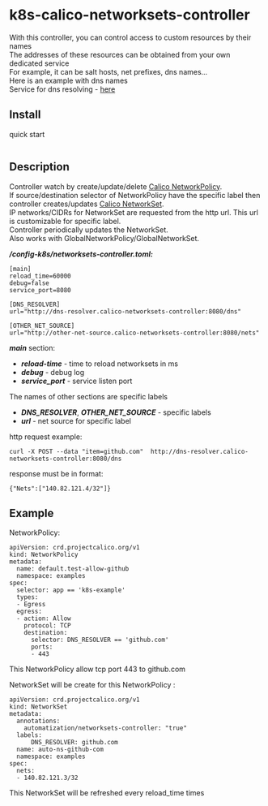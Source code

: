 # k8s-calico-networksets-controller

With this controller, you can control access to custom resources by their names<br>
The addresses of these resources can be obtained from your own dedicated service<br>
For example, it can be salt hosts, net prefixes, dns names...<br>
Here is an example with dns names<br>
Service for dns resolving - [here](https://github.com/ktrufanov/dns-resolver)

## Install
quick start
```

```

## Description
Controller watch by create/update/delete [Calico NetworkPolicy](https://docs.projectcalico.org/reference/resources/networkpolicy).<br>
If source/destination selector of NetworkPolicy have the specific label then controller creates/updates [Calico NetworkSet](https://docs.projectcalico.org/reference/resources/networkset).<br>
IP networks/CIDRs for NetworkSet are requested from the http url. This url is customizable for specific label.<br>
Controller periodically updates the NetworkSet.<br>
Аlso works with GlobalNetworkPolicy/GlobalNetworkSet.

***/config-k8s/networksets-controller.toml:***
```
[main]
reload_time=60000
debug=false
service_port=8080

[DNS_RESOLVER]
url="http://dns-resolver.calico-networksets-controller:8080/dns"

[OTHER_NET_SOURCE]
url="http://other-net-source.calico-networksets-controller:8080/nets"
```
***main*** section:
- ***reload-time*** - time to reload networksets in ms
- ***debug*** - debug log
- ***service_port*** - service listen port

The names of other sections are specific labels<br>
- ***DNS_RESOLVER***, ***OTHER_NET_SOURCE*** - specific labels
- ***url*** - net source for specific label

http request example:
```
curl -X POST --data "item=github.com"  http://dns-resolver.calico-networksets-controller:8080/dns
```
response must be in format:
```
{"Nets":["140.82.121.4/32"]}
```
## Example
NetworkPolicy:
```
apiVersion: crd.projectcalico.org/v1
kind: NetworkPolicy
metadata:
  name: default.test-allow-github
  namespace: examples
spec:
  selector: app == 'k8s-example'
  types:
  - Egress
  egress:
  - action: Allow
    protocol: TCP
    destination:
      selector: DNS_RESOLVER == 'github.com'
      ports:
      - 443
```
This NetworkPolicy allow tcp port 443 to github.com

NetworkSet will be create for this NetworkPolicy :
```
apiVersion: crd.projectcalico.org/v1
kind: NetworkSet
metadata:
  annotations:
    automatization/networksets-controller: "true"
  labels:
      DNS_RESOLVER: github.com
  name: auto-ns-github-com
  namespace: examples
spec:
  nets:
  - 140.82.121.3/32
```
This NetworkSet will be refreshed every reload_time times

